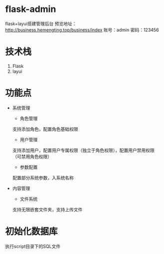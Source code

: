# flask-admin
flask+layui搭建管理后台
预览地址：http://business.hemengting.top/business/index
账号：admin
密码：123456

# 技术栈
1. Flask
2. layui

# 功能点
- 系统管理
   - 角色管理
  
    支持添加角色，配置角色基础权限
   - 用户管理
  
    支持添加用户，配置用户专属权限（独立于角色权限），配置用户禁用权限（可禁用角色权限）
   - 参数配置
  
    配置部分系统参数，入系统名称
- 内容管理
   - 文件系统
  
    支持无限嵌套文件夹，支持上传文件
  
# 初始化数据库
执行script目录下的SQL文件
